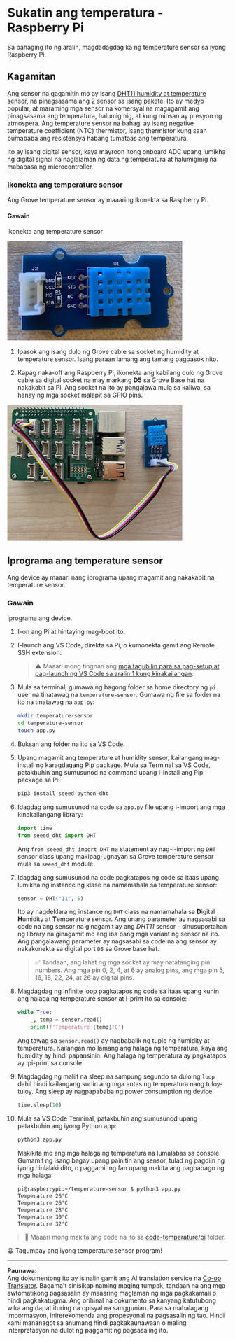 <!--
CO_OP_TRANSLATOR_METADATA:
{
  "original_hash": "7678f7c67b97ee52d5727496dcd7d346",
  "translation_date": "2025-08-28T01:40:45+00:00",
  "source_file": "2-farm/lessons/1-predict-plant-growth/pi-temp.md",
  "language_code": "tl"
}
-->
# Sukatin ang temperatura - Raspberry Pi

Sa bahaging ito ng aralin, magdadagdag ka ng temperature sensor sa iyong Raspberry Pi.

## Kagamitan

Ang sensor na gagamitin mo ay isang [DHT11 humidity at temperature sensor](https://www.seeedstudio.com/Grove-Temperature-Humidity-Sensor-DHT11.html), na pinagsasama ang 2 sensor sa isang pakete. Ito ay medyo popular, at maraming mga sensor na komersyal na magagamit ang pinagsasama ang temperatura, halumigmig, at kung minsan ay presyon ng atmospera. Ang temperature sensor na bahagi ay isang negative temperature coefficient (NTC) thermistor, isang thermistor kung saan bumababa ang resistensya habang tumataas ang temperatura.

Ito ay isang digital sensor, kaya mayroon itong onboard ADC upang lumikha ng digital signal na naglalaman ng data ng temperatura at halumigmig na mababasa ng microcontroller.

### Ikonekta ang temperature sensor

Ang Grove temperature sensor ay maaaring ikonekta sa Raspberry Pi.

#### Gawain

Ikonekta ang temperature sensor

![Isang Grove temperature sensor](../../../../../translated_images/grove-dht11.07f8eafceee170043efbb53e1d15722bd4e00fbaa9ff74290b57e9f66eb82c17.tl.png)

1. Ipasok ang isang dulo ng Grove cable sa socket ng humidity at temperature sensor. Isang paraan lamang ang tamang pagpasok nito.

1. Kapag naka-off ang Raspberry Pi, ikonekta ang kabilang dulo ng Grove cable sa digital socket na may markang **D5** sa Grove Base hat na nakakabit sa Pi. Ang socket na ito ay pangalawa mula sa kaliwa, sa hanay ng mga socket malapit sa GPIO pins.

![Ang Grove temperature sensor na nakakonekta sa socket A0](../../../../../translated_images/pi-temperature-sensor.3ff82fff672c8e565ef25a39d26d111de006b825a7e0867227ef4e7fbff8553c.tl.png)

## Iprograma ang temperature sensor

Ang device ay maaari nang iprograma upang magamit ang nakakabit na temperature sensor.

### Gawain

Iprograma ang device.

1. I-on ang Pi at hintaying mag-boot ito.

1. I-launch ang VS Code, direkta sa Pi, o kumonekta gamit ang Remote SSH extension.

    > ⚠️ Maaari mong tingnan ang [mga tagubilin para sa pag-setup at pag-launch ng VS Code sa aralin 1 kung kinakailangan](../../../1-getting-started/lessons/1-introduction-to-iot/pi.md).

1. Mula sa terminal, gumawa ng bagong folder sa home directory ng `pi` user na tinatawag na `temperature-sensor`. Gumawa ng file sa folder na ito na tinatawag na `app.py`:

    ```sh
    mkdir temperature-sensor
    cd temperature-sensor
    touch app.py
    ```

1. Buksan ang folder na ito sa VS Code.

1. Upang magamit ang temperature at humidity sensor, kailangang mag-install ng karagdagang Pip package. Mula sa Terminal sa VS Code, patakbuhin ang sumusunod na command upang i-install ang Pip package sa Pi:

    ```sh
    pip3 install seeed-python-dht
    ```

1. Idagdag ang sumusunod na code sa `app.py` file upang i-import ang mga kinakailangang library:

    ```python
    import time
    from seeed_dht import DHT
    ```

    Ang `from seeed_dht import DHT` na statement ay nag-i-import ng `DHT` sensor class upang makipag-ugnayan sa Grove temperature sensor mula sa `seeed_dht` module.

1. Idagdag ang sumusunod na code pagkatapos ng code sa itaas upang lumikha ng instance ng klase na namamahala sa temperature sensor:

    ```python
    sensor = DHT("11", 5)
    ```

    Ito ay nagdeklara ng instance ng `DHT` class na namamahala sa **D**igital **H**umidity at **T**emperature sensor. Ang unang parameter ay nagsasabi sa code na ang sensor na ginagamit ay ang *DHT11* sensor - sinusuportahan ng library na ginagamit mo ang iba pang mga variant ng sensor na ito. Ang pangalawang parameter ay nagsasabi sa code na ang sensor ay nakakonekta sa digital port `D5` sa Grove base hat.

    > ✅ Tandaan, ang lahat ng mga socket ay may natatanging pin numbers. Ang mga pin 0, 2, 4, at 6 ay analog pins, ang mga pin 5, 16, 18, 22, 24, at 26 ay digital pins.

1. Magdagdag ng infinite loop pagkatapos ng code sa itaas upang kunin ang halaga ng temperature sensor at i-print ito sa console:

    ```python
    while True:
        _, temp = sensor.read()
        print(f'Temperature {temp}°C')
    ```

    Ang tawag sa `sensor.read()` ay nagbabalik ng tuple ng humidity at temperatura. Kailangan mo lamang ang halaga ng temperatura, kaya ang humidity ay hindi papansinin. Ang halaga ng temperatura ay pagkatapos ay ipi-print sa console.

1. Magdagdag ng maliit na sleep na sampung segundo sa dulo ng `loop` dahil hindi kailangang suriin ang mga antas ng temperatura nang tuloy-tuloy. Ang sleep ay nagpapababa ng power consumption ng device.

    ```python
    time.sleep(10)
    ```

1. Mula sa VS Code Terminal, patakbuhin ang sumusunod upang patakbuhin ang iyong Python app:

    ```sh
    python3 app.py
    ```

    Makikita mo ang mga halaga ng temperatura na lumalabas sa console. Gumamit ng isang bagay upang painitin ang sensor, tulad ng pagdiin ng iyong hinlalaki dito, o paggamit ng fan upang makita ang pagbabago ng mga halaga:

    ```output
    pi@raspberrypi:~/temperature-sensor $ python3 app.py 
    Temperature 26°C
    Temperature 26°C
    Temperature 28°C
    Temperature 30°C
    Temperature 32°C
    ```

> 💁 Maaari mong makita ang code na ito sa [code-temperature/pi](../../../../../2-farm/lessons/1-predict-plant-growth/code-temperature/pi) folder.

😀 Tagumpay ang iyong temperature sensor program!

---

**Paunawa**:  
Ang dokumentong ito ay isinalin gamit ang AI translation service na [Co-op Translator](https://github.com/Azure/co-op-translator). Bagama't sinisikap naming maging tumpak, tandaan na ang mga awtomatikong pagsasalin ay maaaring maglaman ng mga pagkakamali o hindi pagkakatugma. Ang orihinal na dokumento sa kanyang katutubong wika ang dapat ituring na opisyal na sanggunian. Para sa mahalagang impormasyon, inirerekomenda ang propesyonal na pagsasalin ng tao. Hindi kami mananagot sa anumang hindi pagkakaunawaan o maling interpretasyon na dulot ng paggamit ng pagsasaling ito.